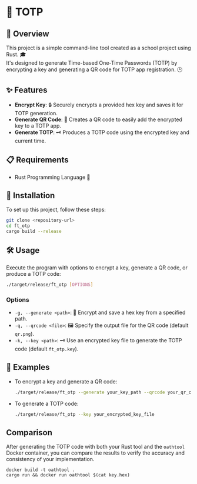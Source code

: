 # 🔐 TOTP

## 📄 Overview
This project is a simple command-line tool created as a school project using Rust. 🎓  
It's designed to generate Time-based One-Time Passwords (TOTP) by encrypting a key and generating a QR code for TOTP app registration. 🕒

## ✨ Features
- **Encrypt Key**: 🔒 Securely encrypts a provided hex key and saves it for TOTP generation.
- **Generate QR Code**: 📱 Creates a QR code to easily add the encrypted key to a TOTP app.
- **Generate TOTP**: 🗝️ Produces a TOTP code using the encrypted key and current time.

## 📋 Requirements
- Rust Programming Language 🦀

## 🚀 Installation
To set up this project, follow these steps:
```bash
git clone <repository-url>
cd ft_otp
cargo build --release
```

## 🛠️ Usage
Execute the program with options to encrypt a key, generate a QR code, or produce a TOTP code:
```bash
./target/release/ft_otp [OPTIONS]
```

### Options
- `-g, --generate <path>`: 🔐 Encrypt and save a hex key from a specified path.
- `-q, --qrcode <file>`: 🖼️ Specify the output file for the QR code (default `qr.png`).
- `-k, --key <path>`: 🗝️ Use an encrypted key file to generate the TOTP code (default `ft_otp.key`).

## 📝 Examples
- To encrypt a key and generate a QR code:
  ```bash
  ./target/release/ft_otp --generate your_key_path --qrcode your_qr_code.png
  ```
- To generate a TOTP code:
  ```bash
  ./target/release/ft_otp --key your_encrypted_key_file
  ```

## Comparison
After generating the TOTP code with both your Rust tool and the `oathtool` Docker container, you can compare the results to verify the accuracy and consistency of your implementation.

```
docker build -t oathtool .
cargo run && docker run oathtool $(cat key.hex)
```
